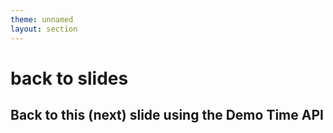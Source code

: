 ```yaml
---
theme: unnamed
layout: section
---
```


# back to slides

## Back to this (next) slide using the Demo Time API